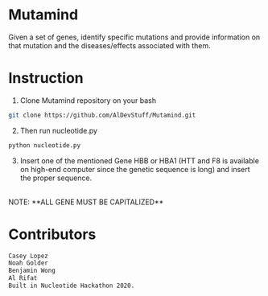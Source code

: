 # Mutamind
Given a set of genes, identify specific mutations and provide information on that mutation and the diseases/effects associated with them.





# Instruction
1. Clone Mutamind repository on your bash
```bash
git clone https://github.com/AlDevStuff/Mutamind.git
```
2. Then run nucleotide.py 
```bash
python nucleotide.py
```
3. Insert one of the mentioned Gene HBB or HBA1 (HTT and F8 is available on high-end computer since the genetic sequence is long) and insert the proper sequence.
<br />
NOTE: **ALL GENE MUST BE CAPITALIZED**




# Contributors
```bash
Casey Lopez
Noah Golder
Benjamin Wong
Al Rifat
Built in Nucleotide Hackathon 2020.
```
